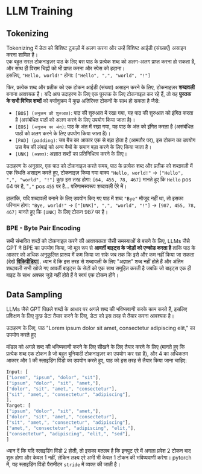# LLM Training

## Tokenizing

Tokenizing में डेटा को विशिष्ट टुकड़ों में अलग करना और उन्हें विशिष्ट आईडी (संख्याएँ) असाइन करना शामिल है।\
एक बहुत सरल टोकनाइज़र पाठ के लिए बस पाठ के प्रत्येक शब्द को अलग-अलग प्राप्त करना हो सकता है, और साथ ही विराम चिह्नों को भी प्राप्त करना और स्पेस को हटाना।\
इसलिए, `"Hello, world!"` होगा: `["Hello", ",", "world", "!"]`

फिर, प्रत्येक शब्द और प्रतीक को एक टोकन आईडी (संख्या) असाइन करने के लिए, टोकनाइज़र **शब्दावली** बनाना आवश्यक है। यदि आप उदाहरण के लिए एक पुस्तक के लिए टोकनाइज़ कर रहे हैं, तो यह **पुस्तक के सभी विभिन्न शब्दों** को वर्णानुक्रम में कुछ अतिरिक्त टोकनों के साथ हो सकता है जैसे:

* `[BOS] (अनुक्रम की शुरुआत)`: पाठ की शुरुआत में रखा गया, यह पाठ की शुरुआत को इंगित करता है (असंबंधित पाठों को अलग करने के लिए उपयोग किया जाता है)।
* `[EOS] (अनुक्रम का अंत)`: पाठ के अंत में रखा गया, यह पाठ के अंत को इंगित करता है (असंबंधित पाठों को अलग करने के लिए उपयोग किया जाता है)।
* `[PAD] (padding)`: जब बैच का आकार एक से बड़ा होता है (आमतौर पर), इस टोकन का उपयोग उस बैच की लंबाई को अन्य बैचों के समान बड़ा करने के लिए किया जाता है।
* `[UNK] (अज्ञात)`: अज्ञात शब्दों का प्रतिनिधित्व करने के लिए।

उदाहरण के अनुसार, एक पाठ को टोकनाइज़ करते समय, पाठ के प्रत्येक शब्द और प्रतीक को शब्दावली में एक स्थिति असाइन करते हुए, टोकनाइज़ किया गया वाक्य `"Hello, world!"` -> `["Hello", ",", "world", "!"]` कुछ इस तरह होगा: `[64, 455, 78, 467]` मानते हुए कि `Hello` pos 64 पर है, "`,"` pos `455` पर है... परिणामस्वरूप शब्दावली ऐरे में।

हालांकि, यदि शब्दावली बनाने के लिए उपयोग किए गए पाठ में शब्द `"Bye"` मौजूद नहीं था, तो इसका परिणाम होगा: `"Bye, world!"` -> `["[UNK]", ",", "world", "!"]` -> `[987, 455, 78, 467]` मानते हुए कि `[UNK]` के लिए टोकन 987 पर है।

### BPE - Byte Pair Encoding

सभी संभावित शब्दों को टोकनाइज़ करने की आवश्यकता जैसी समस्याओं से बचने के लिए, LLMs जैसे GPT ने BPE का उपयोग किया, जो मूल रूप से **आवर्ती बाइट्स के जोड़ों को एन्कोड करता है** ताकि पाठ के आकार को अधिक अनुकूलित प्रारूप में कम किया जा सके जब तक कि इसे और कम नहीं किया जा सकता (देखें [**विकिपीडिया**](https://en.wikipedia.org/wiki/Byte\_pair\_encoding)). ध्यान दें कि इस तरह से शब्दावली के लिए "अज्ञात" शब्द नहीं होते हैं और अंतिम शब्दावली सभी खोजे गए आवर्ती बाइट्स के सेटों को एक साथ समूहित करती है जबकि जो बाइट्स एक ही बाइट के साथ अक्सर जुड़े नहीं होते हैं वे स्वयं एक टोकन होंगे।

## Data Sampling

LLMs जैसे GPT पिछले शब्दों के आधार पर अगले शब्द की भविष्यवाणी करके काम करते हैं, इसलिए प्रशिक्षण के लिए कुछ डेटा तैयार करने के लिए, डेटा को इस तरह से तैयार करना आवश्यक है।

उदाहरण के लिए, पाठ "Lorem ipsum dolor sit amet, consectetur adipiscing elit," का उपयोग करते हुए

मॉडल को अगले शब्द की भविष्यवाणी करने के लिए सीखने के लिए तैयार करने के लिए (मानते हुए कि प्रत्येक शब्द एक टोकन है जो बहुत बुनियादी टोकनाइज़र का उपयोग कर रहा है), और 4 का अधिकतम आकार और 1 की स्लाइडिंग विंडो का उपयोग करते हुए, पाठ को इस तरह से तैयार किया जाना चाहिए:
```javascript
Input: [
["Lorem", "ipsum", "dolor", "sit"],
["ipsum", "dolor", "sit", "amet,"],
["dolor", "sit", "amet,", "consectetur"],
["sit", "amet,", "consectetur", "adipiscing"],
],
Target: [
["ipsum", "dolor", "sit", "amet,"],
["dolor", "sit", "amet,", "consectetur"],
["sit", "amet,", "consectetur", "adipiscing"],
["amet,", "consectetur", "adipiscing", "elit,"],
["consectetur", "adipiscing", "elit,", "sed"],
]
```
ध्यान दें कि यदि स्लाइडिंग विंडो 2 होती, तो इसका मतलब है कि इनपुट एरे में अगला प्रवेश 2 टोकन बाद शुरू होगा और केवल 1 नहीं, लेकिन लक्ष्य एरे अभी भी केवल 1 टोकन की भविष्यवाणी करेगा। pytorch में, यह स्लाइडिंग विंडो पैरामीटर `stride` में व्यक्त की जाती है।
